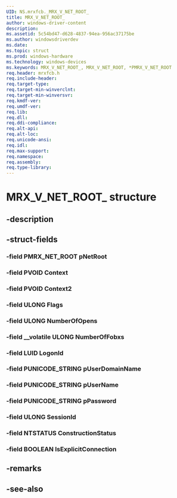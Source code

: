 ```yaml
---
UID: NS.mrxfcb._MRX_V_NET_ROOT_
title: MRX_V_NET_ROOT_
author: windows-driver-content
description: 
ms.assetid: 5c54bd47-d628-4837-94ea-956ac37175be
ms.author: windowsdriverdev
ms.date: 
ms.topic: struct
ms.prod: windows-hardware
ms.technology: windows-devices
ms.keywords: MRX_V_NET_ROOT_, MRX_V_NET_ROOT, *PMRX_V_NET_ROOT
req.header: mrxfcb.h
req.include-header:
req.target-type:
req.target-min-winverclnt:
req.target-min-winversvr:
req.kmdf-ver:
req.umdf-ver:
req.lib:
req.dll:
req.ddi-compliance:
req.alt-api:
req.alt-loc:
req.unicode-ansi:
req.idl:
req.max-support:
req.namespace:
req.assembly:
req.type-library:
---
```


# MRX_V_NET_ROOT_ structure

## -description



## -struct-fields

### -field PMRX_NET_ROOT pNetRoot			
 	
### -field PVOID Context			
 	
### -field PVOID Context2			
 	
### -field ULONG Flags			
 	
### -field ULONG NumberOfOpens			
 	
### -field __volatile ULONG NumberOfFobxs			
 	
### -field LUID LogonId			
 	
### -field PUNICODE_STRING pUserDomainName			
 	
### -field PUNICODE_STRING pUserName			
 	
### -field PUNICODE_STRING pPassword			
 	
### -field ULONG SessionId			
 	
### -field NTSTATUS ConstructionStatus			
 	
### -field BOOLEAN IsExplicitConnection			
 	
## -remarks

## -see-also